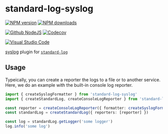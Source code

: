 # standard-log-syslog

[![NPM version][npm-image]][npm-url]
[![NPM downloads][downloads-image]][downloads-url]

[![Github NodeJS][github-nodejs]][github-action-url]
[![Codecov][codecov-image]][codecov-url]

[![Visual Studio Code][vscode-image]][vscode-url]

[syslog] plugin for [`standard-log`](https://github.com/unional/standard-log)

## Usage

Typeically, you can create a reporter the logs to a file or to another service.
Here, we do an example with the built-in console log reporter.

```ts
import { createSyslogFormatter } from 'standard-log-syslog'
import { createStandardLog, createConsoleLogReporter } from 'standard-log'

const reporter = createConsoleLogReporter({ formatter: createSyslogFormatter() })
const standardLog = createStandardLog({ reporters: [reporter] })

const log = standardLog.getLogger('some logger')
log.info('some log')
```

[codecov-image]: https://codecov.io/gh/unional/standard-log/branch/master/graph/badge.svg
[codecov-url]: https://codecov.io/gh/unional/standard-log
[downloads-image]: https://img.shields.io/npm/dm/standard-log-syslog.svg?style=flat
[downloads-url]: https://npmjs.org/package/standard-log-syslog
[github-action-url]: https://github.com/unional/standard-log/actions
[github-nodejs]: https://github.com/unional/standard-log/workflows/release/badge.svg
[npm-image]: https://img.shields.io/npm/v/standard-log-syslog.svg?style=flat
[npm-url]: https://www.npmjs.com/package/standard-log-syslog
[syslog]: https://en.wikipedia.org/wiki/Syslog
[vscode-image]: https://img.shields.io/badge/vscode-ready-green.svg
[vscode-url]: https://code.visualstudio.com/

